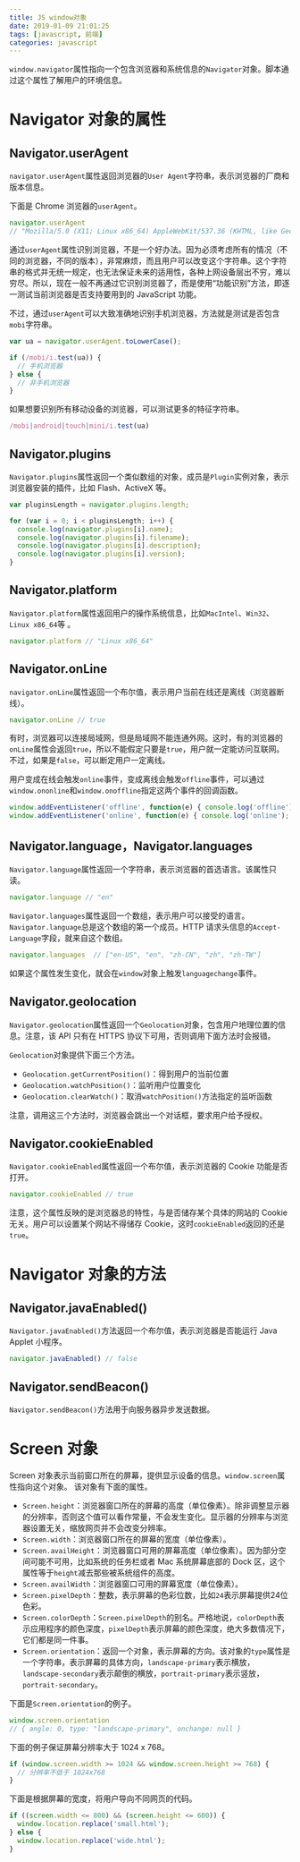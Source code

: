 ```yaml
---
title: JS window对象
date: 2019-01-09 21:01:25
tags: [javascript, 前端]
categories: javascript
---
```


`window.navigator`属性指向一个包含浏览器和系统信息的`Navigator`对象。脚本通过这个属性了解用户的环境信息。
# Navigator 对象的属性
## Navigator.userAgent
`navigator.userAgent`属性返回浏览器的`User Agent`字符串，表示浏览器的厂商和版本信息。

下面是 Chrome 浏览器的`userAgent`。
```javascript
navigator.userAgent
// "Mozilla/5.0 (X11; Linux x86_64) AppleWebKit/537.36 (KHTML, like Gecko) Chrome/29.0.1547.57 Safari/537.36"
```
通过`userAgent`属性识别浏览器，不是一个好办法。因为必须考虑所有的情况（不同的浏览器，不同的版本），非常麻烦，而且用户可以改变这个字符串。这个字符串的格式并无统一规定，也无法保证未来的适用性，各种上网设备层出不穷，难以穷尽。所以，现在一般不再通过它识别浏览器了，而是使用“功能识别”方法，即逐一测试当前浏览器是否支持要用到的 JavaScript 功能。

不过，通过`userAgent`可以大致准确地识别手机浏览器，方法就是测试是否包含`mobi`字符串。
```javascript
var ua = navigator.userAgent.toLowerCase();

if (/mobi/i.test(ua)) {
  // 手机浏览器
} else {
  // 非手机浏览器
}
```
如果想要识别所有移动设备的浏览器，可以测试更多的特征字符串。
```javascript
/mobi|android|touch|mini/i.test(ua)
```
## Navigator.plugins
`Navigator.plugins`属性返回一个类似数组的对象，成员是`Plugin`实例对象，表示浏览器安装的插件，比如 Flash、ActiveX 等。
```javascript
var pluginsLength = navigator.plugins.length;

for (var i = 0; i < pluginsLength; i++) {
  console.log(navigator.plugins[i].name);
  console.log(navigator.plugins[i].filename);
  console.log(navigator.plugins[i].description);
  console.log(navigator.plugins[i].version);
}
```
## Navigator.platform
`Navigator.platform`属性返回用户的操作系统信息，比如`MacIntel`、`Win32`、`Linux x86_64`等 。
```javascript
navigator.platform // "Linux x86_64"
```
## Navigator.onLine
`navigator.onLine`属性返回一个布尔值，表示用户当前在线还是离线（浏览器断线）。
```javascript
navigator.onLine // true
```
有时，浏览器可以连接局域网，但是局域网不能连通外网。这时，有的浏览器的`onLine`属性会返回`true`，所以不能假定只要是`true`，用户就一定能访问互联网。不过，如果是`false`，可以断定用户一定离线。

用户变成在线会触发`online`事件，变成离线会触发`offline`事件，可以通过`window.ononline`和`window.onoffline`指定这两个事件的回调函数。
```javascript
window.addEventListener('offline', function(e) { console.log('offline'); });
window.addEventListener('online', function(e) { console.log('online'); });
```
## Navigator.language，Navigator.languages
`Navigator.language`属性返回一个字符串，表示浏览器的首选语言。该属性只读。
```javascript
navigator.language // "en"
```
`Navigator.languages`属性返回一个数组，表示用户可以接受的语言。`Navigator.language`总是这个数组的第一个成员。HTTP 请求头信息的`Accept-Language`字段，就来自这个数组。
```javascript
navigator.languages  // ["en-US", "en", "zh-CN", "zh", "zh-TW"]
```
如果这个属性发生变化，就会在`window`对象上触发`languagechange`事件。
## Navigator.geolocation
`Navigator.geolocation`属性返回一个`Geolocation`对象，包含用户地理位置的信息。注意，该 API 只有在 HTTPS 协议下可用，否则调用下面方法时会报错。

`Geolocation`对象提供下面三个方法。
- `Geolocation.getCurrentPosition()`：得到用户的当前位置
- `Geolocation.watchPosition()`：监听用户位置变化
- `Geolocation.clearWatch()`：取消`watchPosition()`方法指定的监听函数

注意，调用这三个方法时，浏览器会跳出一个对话框，要求用户给予授权。
## Navigator.cookieEnabled
`Navigator.cookieEnabled`属性返回一个布尔值，表示浏览器的 Cookie 功能是否打开。
```javascript
navigator.cookieEnabled // true
```
注意，这个属性反映的是浏览器总的特性，与是否储存某个具体的网站的 Cookie 无关。用户可以设置某个网站不得储存 Cookie，这时`cookieEnabled`返回的还是`true`。
# Navigator 对象的方法
## Navigator.javaEnabled()
`Navigator.javaEnabled()`方法返回一个布尔值，表示浏览器是否能运行 Java Applet 小程序。
```javascript
navigator.javaEnabled() // false
```
## Navigator.sendBeacon()
`Navigator.sendBeacon()`方法用于向服务器异步发送数据。
# Screen 对象
Screen 对象表示当前窗口所在的屏幕，提供显示设备的信息。`window.screen`属性指向这个对象。
该对象有下面的属性。
- `Screen.height`：浏览器窗口所在的屏幕的高度（单位像素）。除非调整显示器的分辨率，否则这个值可以看作常量，不会发生变化。显示器的分辨率与浏览器设置无关，缩放网页并不会改变分辨率。
- `Screen.width`：浏览器窗口所在的屏幕的宽度（单位像素）。
- `Screen.availHeight`：浏览器窗口可用的屏幕高度（单位像素）。因为部分空间可能不可用，比如系统的任务栏或者 Mac 系统屏幕底部的 Dock 区，这个属性等于`height`减去那些被系统组件的高度。
- `Screen.availWidth`：浏览器窗口可用的屏幕宽度（单位像素）。
- `Screen.pixelDepth`：整数，表示屏幕的色彩位数，比如`24`表示屏幕提供24位色彩。
- `Screen.colorDepth`：`Screen.pixelDepth`的别名。严格地说，`colorDepth`表示应用程序的颜色深度，`pixelDepth`表示屏幕的颜色深度，绝大多数情况下，它们都是同一件事。
- `Screen.orientation`：返回一个对象，表示屏幕的方向。该对象的`type`属性是一个字符串，表示屏幕的具体方向，`landscape-primary`表示横放，`landscape-secondary`表示颠倒的横放，`portrait-primary`表示竖放，`portrait-secondary`。

下面是`Screen.orientation`的例子。
```javascript
window.screen.orientation
// { angle: 0, type: "landscape-primary", onchange: null }
```
下面的例子保证屏幕分辨率大于 1024 x 768。
```javascript
if (window.screen.width >= 1024 && window.screen.height >= 768) {
  // 分辨率不低于 1024x768
}
```
下面是根据屏幕的宽度，将用户导向不同网页的代码。
```javascript
if ((screen.width <= 800) && (screen.height <= 600)) {
  window.location.replace('small.html');
} else {
  window.location.replace('wide.html');
}
```
